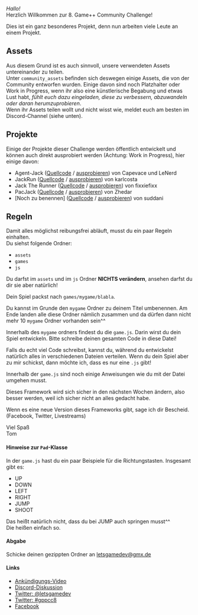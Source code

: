 *Hallo!*  
Herzlich Willkommen zur 8. Game++ Community Challenge!

Dies ist ein ganz besonderes Projekt, denn nun arbeiten viele Leute an einem Projekt.

## Assets
Aus diesem Grund ist es auch sinnvoll, unsere verwendeten Assets untereinander zu teilen.  
Unter `community_assets` befinden sich deswegen einige Assets, die von der Community entworfen wurden. Einige davon sind noch Platzhalter oder Work in Progress, wenn ihr also eine künstlerische Begabung und etwas Lust habt, *fühlt euch dazu eingeladen, diese zu verbessern, abzuwandeln oder daran herumzuprobieren*.  
Wenn ihr Assets teilen wollt und nicht wisst wie, meldet euch am besten im Discord-Channel (siehe unten).

## Projekte
Einige der Projekte dieser Challenge werden öffentlich entwickelt und können auch direkt ausprobiert werden (Achtung: Work in Progress), hier einige davon:
* Agent-Jack ([Quellcode](https://github.com/Capevace/Agent-Jack) / [ausprobieren](http://capevace.github.io/Agent-Jack/JackDanger/)) von Capevace und LeNerd
* JackRun ([Quellcode](https://github.com/karlcosta/jackrun) / [ausprobieren](https://karlcosta.github.io/jackrun/)) von karlcosta
* Jack The Runner ([Quellcode](https://github.com/fixxiefixx/fixxiefixx.github.io) / [ausprobieren](https://fixxiefixx.github.io/JackDanger/)) von fixxiefixx
* PacJack ([Quellcode](https://github.com/zhedar/GPPCC8-PacJack) / [ausprobieren](http://zhedar.github.io/GPPCC8-PacJack/)) von Zhedar
* \[Noch zu benennen\] ([Quellcode](https://github.com/suddani/phaser_mini_games) / [ausprobieren](http://suddani.github.io/phaser_mini_games/)) von suddani

## Regeln
Damit alles möglichst reibungsfrei abläuft, musst du ein paar Regeln einhalten.  
Du siehst folgende Ordner:  
* `assets`
* `games`
* `js`

Du darfst im `assets` und im `js` Ordner **NICHTS verändern**, ansehen darfst du dir sie aber natürlich!

Dein Spiel packst nach `games/mygame/blabla`.  

Du kannst im Grunde den `mygame` Ordner zu deinem Titel umbenennen. 
Am Ende landen alle diese Ordner nämlich zusammen und da dürfen dann nicht mehr 10 `mygame` Ordner vorhanden sein^^

Innerhalb des `mygame` ordners findest du die `game.js`.
Darin wirst du dein Spiel entwickeln.
Bitte schreibe deinen gesamten Code in diese Datei!

Falls du echt viel Code schreibst, kannst du, während du entwickelst natürlich alles in verschiedenen Dateien verteilen.
Wenn du dein Spiel aber zu mir schickst, dann möchte ich, dass es nur eine `.js` gibt!

Innerhalb der `game.js` sind noch einige Anweisungen wie du mit der Datei umgehen musst.

Dieses Framework wird sich sicher in den nächsten Wochen ändern, also besser werden, weil ich sicher nicht an alles gedacht habe.

Wenn es eine neue Version dieses Frameworks gibt, sage ich dir Bescheid. (Facebook, Twitter, Livestreams)

Viel Spaß  
Tom

#### Hinweise zur `Pad`-Klasse
In der `game.js` hast du ein paar Beispiele für die Richtungstasten.
Insgesamt gibt es:
* UP
* DOWN
* LEFT
* RIGHT
* JUMP
* SHOOT

Das heißt natürlich nicht, dass du bei JUMP auch springen musst^^  
Die heißen einfach so.

#### Abgabe
Schicke deinen gezippten Ordner an letsgamedev@gmx.de

#### Links
* [Ankündigungs-Video](https://www.youtube.com/watch?v=0qZz1ciRj9s)
* [Discord-Diskussion](https://discordapp.com/channels/154224428404834304/154224733435461632)
* [Twitter: @letsgamedev](https://twitter.com/letsgamedev)
* [Twitter: #gppcc8](https://twitter.com/search?src=typd&q=%23gppcc8)
* [Facebook](https://www.facebook.com/LetsGameDev/)
